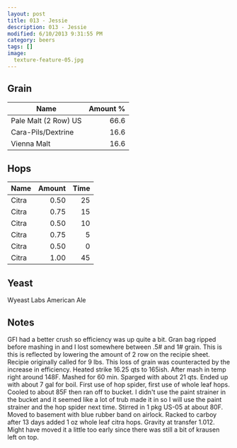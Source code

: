 ```yaml
---
layout: post
title: 013 - Jessie
description: 013 - Jessie
modified: 6/10/2013 9:31:55 PM
category: beers
tags: []
image:
  texture-feature-05.jpg
---
```



## Grain

| Name | Amount %|
| ---- | ------: |
| Pale Malt (2 Row) US | 66.6 
| Cara-Pils/Dextrine | 16.6 
| Vienna Malt | 16.6 

## Hops

| Name | Amount | Time |
| ---- | -----: | ---: |
| Citra | 0.50 | 25 
| Citra | 0.75 | 15 
| Citra | 0.50 | 10 
| Citra | 0.75 | 5 
| Citra | 0.50 | 0 
| Citra | 1.00 | 45 

## Yeast
Wyeast Labs American Ale

## Notes
GFI had a better crush so efficiency was up quite a bit. Gran bag ripped before mashing in and I lost somewhere between .5# and 1# grain. This is this is reflected by lowering the amount of 2 row on the recipie sheet. Recipie originally called for 9 lbs. This loss of grain was counteracted by the increase in efficiency. Heated strike 16.25 qts to 165ish. After mash in temp right around 148F. Mashed for 60 min. Sparged with about 21 qts. Ended up with about 7 gal for boil. First use of hop spider, first use of whole leaf hops. Cooled to about 85F then ran off to bucket. I didn&#39;t use the paint strainer in the bucket and it seemed like a lot of trub made it in so I will use the paint strainer and the hop spider next time. Stirred in 1 pkg US-05 at about 80F. Moved to basement with blue rubber band on airlock. Racked to carboy after 13 days added 1 oz whole leaf citra hops. Gravity at transfer 1.012. Might have moved it a little too early since there was still a bit of krausen left on top.
